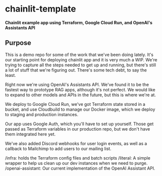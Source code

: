 # chainlit-template
#### Chainlit example app using Terraform, Google Cloud Run, and OpenAI's Assistants API

## Purpose

This is a demo repo for some of the work that we've been doing lately. It's our starting point for deploying chainlit app and it is very much a WIP. We're trying to capture all the steps needed to get up and running, but there's still a lot of stuff that we're figuring out. There's some tech debt, to say the least. 

Right now we're using OpenAI's Assistants API. We've found it to be the fastest way to prototype RAG apps, although it's not perfect. We would like to expand to other models and APIs in the future, but this is where we're at. 

We deploy to Google Cloud Run, we've got Terraform state stored in a bucket, and use Cloudbuild to manage our Docker image, which we deploy to staging and production instances. 

Our app uses Google Auth, which you'll have to set up yourself. Those get passed as Terraform variables in our production repo, but we don't have them integrated here yet. 

We've also added Discord webhooks for user login events, as well as a callback to Mailchimp to add users to our mailing list. 

/infra: holds the Terraform config files and batch scripts
/literal: A simple wrapper to help us clean up our dev instances when we need to purge. 
/openai-assistant: Our current implementation of the OpenAI Assistant API.